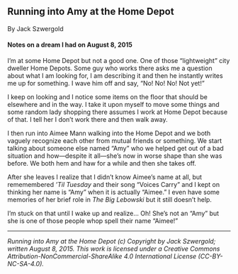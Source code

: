 ## Running into Amy at the Home Depot

By Jack Szwergold

#### Notes on a dream I had on August 8, 2015

I’m at some Home Depot but not a good one. One of those “lightweight” city dweller Home Depots. Some guy who works there asks me a question about what I am looking for, I am describing it and then he instantly writes me up for something. I wave him off and say, “No! No! No! Not yet!”

I keep on looking and I notice some items on the floor that should be elsewhere and in the way. I take it upon myself to move some things and some random lady shopping there assumes I work at Home Depot because of that. I tell her I don’t work there and then walk away.

I then run into Aimee Mann walking into the Home Depot and we both vaguely recognize each other from mutual friends or something. We start talking about someone else named “Amy” who we helped get out of a bad situation and how—despite it all—she’s now in worse shape than she was before. We both hem and haw for a while and then she takes off.

After she leaves I realize that I didn’t know Aimee’s name at all, but rememembered *’Til Tuesday* and their song “Voices Carry” and I kept on thinking her name is “Amy” when it is actually “Aimee.” I even have some memories of her brief role in *The Big Lebowski* but it still doesn’t help.

I’m stuck on that until I wake up and realize… Oh! She’s not an “Amy” but she is one of those people whop spell their name “Aimee!”

***

*Running into Amy at the Home Depot (c) Copyright by Jack Szwergold; written August 8, 2015. This work is licensed under a Creative Commons Attribution-NonCommercial-ShareAlike 4.0 International License (CC-BY-NC-SA-4.0).*